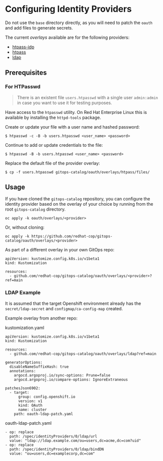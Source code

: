 # Configuring Identity Providers

Do not use the `base` directory directly, as you will need to patch the `oauth` and add files to generate secrets.

The current *overlays* available are for the following providers:
* [htpass-idp](overlays/htpass-idp)
* [htpass](overlays/htpass)
* [ldap](overlays/ldap)

## Prerequisites

### For HTPasswd

> There is an existent file `users.htpasswd` with a single user `admin:admin` in case you want to use it for testing purposes.

Have access to the `htpasswd` utility. On Red Hat Enterprise Linux this is available by installing the `httpd-tools` package.

Create or update your file with a user name and hashed password:

```shell
$ htpasswd -c -B -b users.htpasswd <user_name> <password>
```

Continue to add or update credentials to the file:

```shell
$ htpasswd -B -b users.htpasswd <user_name> <password>
```

Replace the default file of the provider overlay:

```shell
$ cp -f users.htpasswd gitops-catalog/oauth/overlays/htpass/files/
```

## Usage

If you have cloned the `gitops-catalog` repository, you can configure the identity provider based on the overlay of your choice by running from the root `gitops-catalog` directory.

```
oc apply -k oauth/overlays/<provider>
```

Or, without cloning:

```
oc apply -k https://github.com/redhat-cop/gitops-catalog/oauth/overlays/<provider>
```

As part of a different overlay in your own GitOps repo:

```
apiVersion: kustomize.config.k8s.io/v1beta1
kind: Kustomization

resources:
  - github.com/redhat-cop/gitops-catalog/oauth/overlays/<provider>?ref=main
```

### LDAP Example

It is assumed that the target Openshift environment already has the `secret/ldap-secret` and `configmap/ca-config-map` created.

Example overlay from another repo:

kustomization.yaml
```
apiVersion: kustomize.config.k8s.io/v1beta1
kind: Kustomization

resources:
  - github.com/redhat-cop/gitops-catalog/oauth/overlays/ldap?ref=main

generatorOptions:
  disableNameSuffixHash: true
  annotations:
    argocd.argoproj.io/sync-options: Prune=false
    argocd.argoproj.io/compare-options: IgnoreExtraneous

patchesJson6902:
  - target:
      group: config.openshift.io
      version: v1
      kind: OAuth
      name: cluster
    path: oauth-ldap-patch.yaml
```

oauth-ldap-patch.yaml
```
- op: replace
  path: /spec/identityProviders/0/ldap/url
  value: "ldap://ldap.example.com/ou=users,dc=acme,dc=com?uid"
- op: replace
  path: /spec/identityProviders/0/ldap/bindDN
  value: "ou=users,dc=examplecorp,dc=com"
```
